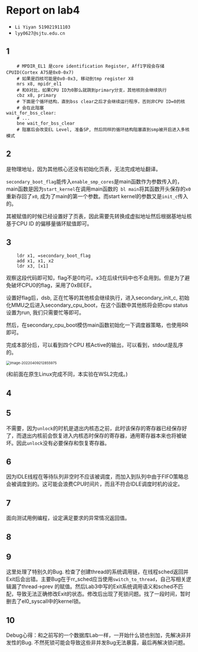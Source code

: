 # Report on lab4

- `Li Yiyan 519021911103`
- `lyy0627@sjtu.edu.cn`

## 1
```assembly
	# MPDIR_EL1 是core identification Register, Aff1字段会存储CPUID(Cortex A75是0x0-0x7)
	# 如果是四核可能是0x0-0x3, 移动到tmp register X8
	mrs	x8, mpidr_el1
	# 和0对比，如果CPU ID为0那么就跳到primary分支，其他核则会继续执行
	cbz	x8, primary
	# 下面是个循环结构，直到bss clear之后才会继续运行程序，否则非CPU ID=0的核
	# 会在此阻塞
wait_for_bss_clear:
	# ...
	bne	wait_for_bss_clear
	# 阻塞后会改变EL Level, 准备SP, 然后同样的循环结构阻塞直到smp被开启进入多核模式
```

## 2

是物理地址，因为其他核心还没有初始化页表，无法完成地址翻译。

`secondary_boot_flag`能传入`enable_smp_cores`是main函数作为参数传入的，main函数是因为`start_kernel`在调用main函数的` bl main`将其函数开头保存的`x0`重新存回了`x0`, 成为了main的第一个参数。而start kernel的参数又是`init_c`传入的。

其被赋值的时候已经设置好了页表，因此需要先转换成虚拟地址然后根据基地址核基于CPU ID 的偏移量循环赋值即可。

## 3

```assembly
	ldr	x1, =secondary_boot_flag
	add	x1, x1, x2
	ldr	x3, [x1]
```

观察这段代码即可知，flag不是0均可。x3在后续代码中也不会用到。但是为了避免破坏CPU0的flag，采用了0xBEEF。

设置好flag后，dsb, 正在忙等的其他核会继续执行，进入secondary_init_c, 初始化MMU之后进入secondary_cpu_boot，在这个函数中其他核将会把cpu status设置为run, 我们只需要忙等即可。

然后，在secondary_cpu_boot模仿main函数初始化一下调度器策略，也使用RR即可。

完成本部分后，可以看到四个CPU 核Active的输出，可以看到，stdout是乱序的。

<img src="https://s2.loli.net/2022/04/09/AmWNbXon7uPvRlB.png" alt="image-20220409212855975" style="zoom:67%;" />

(和前面在原生Linux完成不同，本实验在WSL2完成。)

## 4



## 5

不需要，因为`unlock`的时机是退出内核态之前，此时该保存的寄存器已经保存好了，而退出内核前会恢复进入内核态时保存的寄存器，通用寄存器本来也将被破坏。因此`unlock`没有必要保存和恢复寄存器。

## 6

因为IDLE线程在等待队列非空时不应该被调度，而加入到队列中由于FIFO策略总会被调度到的。这可能会浪费CPU时间片，而且不符合IDLE调度时机的设定。

## 7

面向测试用例编程，设定满足要求的异常情况返回值。

## 8

## 9

这里处理了特别久的Bug. 检查了创建thread的系统调用链，在线程sched返回并Exit后会出错。主要Bug在于rr_sched应当使用`switch_to_thread`，自己写相关逻辑漏了thread->prev 的赋值。然后Lab3中写的Exit系统调用语义和sched不匹配，导致无法正确修改Exit的状态。修改后出现了死锁问题。找了一段时间，暂时删去了el0_syscall中的kernel锁。

## 10

Debug心得：和之前写的一个数据库Lab一样，一开始什么锁也别加，先解决非并发性的Bug. 不然死锁可能会导致这些非并发Bug无法暴露，最后再解决锁问题。

